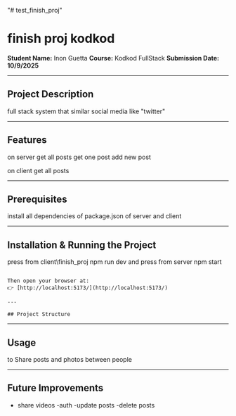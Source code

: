 "# test_finish_proj" 

# finish proj kodkod

**Student Name:** Inon Guetta
**Course:** Kodkod FullStack
**Submission Date: 10/9/2025** 

---

## Project Description
full stack system that similar social media like "twitter"

---

## Features
on server 
get all posts
get one post
add new post 

on client 
get all posts

---

## Prerequisites
install all dependencies of package.json
of server and client 

---

## Installation & Running the Project
press from client\finish_proj npm run dev 
and
press from server npm start  

```

Then open your browser at:
👉 [http://localhost:5173/](http://localhost:5173/)

---

## Project Structure

```

---

## Usage 
to Share posts and photos between people

---

## Future Improvements
- share videos
-auth
-update posts
-delete posts 
